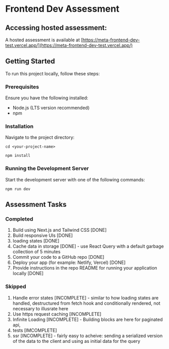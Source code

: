 # Frontend Dev Assessment

## Accessing hosted assessment:

A hosted assessment is available at [https://meta-frontend-dev-test.vercel.app/](https://meta-frontend-dev-test.vercel.app/)

## Getting Started

To run this project locally, follow these steps:

### Prerequisites

Ensure you have the following installed:

- Node.js (LTS version recommended)
- npm

### Installation

Navigate to the project directory:

`cd <your-project-name>`

`npm install`

### Running the Development Server

Start the development server with one of the following commands:

`npm run dev`

## Assessment Tasks

### Completed

1. Build using Next.js and Tailwind CSS [DONE]
2. Build responsive UIs [DONE]
3. loading states [DONE]
4. Cache data in storage [DONE] - use React Query with a default garbage collection of 5 minutes
5. Commit your code to a GitHub repo [DONE]
6. Deploy your app (for example: Netlify, Vercel) [DONE]
7. Provide instructions in the repo README for running your application locally [DONE]

### Skipped

1. Handle error states [INCOMPLETE] - similar to how loading states are handled, destructured from fetch hook and conditionally rendered, not necessary to illusrate here
2. Use https request caching [INCOMPLETE]
3. Infinite Loading [INCOMPLETE] - Building blocks are here for paginated api,
4. tests [IMCOMPLETE]
5. ssr [INCOMPLETE] - fairly easy to acheive: sending a serialized version of the data to the client and using as initial data for the query

